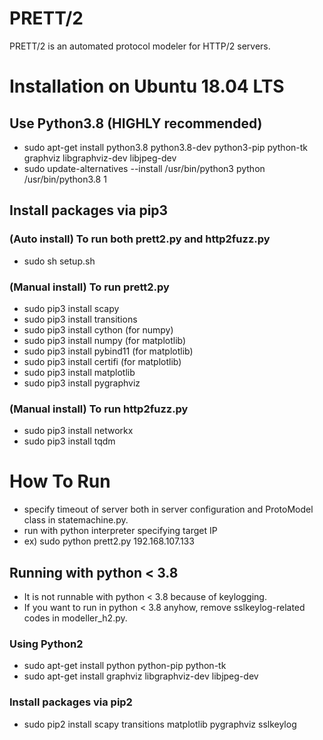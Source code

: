 PRETT/2
=============

PRETT/2 is an automated protocol modeler for HTTP/2 servers.

# Installation on Ubuntu 18.04 LTS
## Use Python3.8 (HIGHLY recommended)
- sudo apt-get install python3.8 python3.8-dev python3-pip python-tk graphviz libgraphviz-dev libjpeg-dev
- sudo update-alternatives --install /usr/bin/python3 python /usr/bin/python3.8 1
## Install packages via pip3
### (Auto install) To run both prett2.py and http2fuzz.py 
- sudo sh setup.sh
### (Manual install) To run prett2.py
- sudo pip3 install scapy 
- sudo pip3 install transitions
- sudo pip3 install cython (for numpy) 
- sudo pip3 install numpy (for matplotlib) 
- sudo pip3 install pybind11 (for matplotlib)
- sudo pip3 install certifi (for matplotlib)
- sudo pip3 install matplotlib 
- sudo pip3 install pygraphviz
### (Manual install) To run http2fuzz.py
- sudo pip3 install networkx
- sudo pip3 install tqdm

# How To Run
- specify timeout of server both in server configuration and ProtoModel class in statemachine.py.
- run with python interpreter specifying target IP
- ex) sudo python prett2.py 192.168.107.133

## Running with python < 3.8
- It is not runnable with python < 3.8 because of keylogging.
- If you want to run in python < 3.8 anyhow, remove sslkeylog-related codes in modeller_h2.py.
### Using Python2
- sudo apt-get install python python-pip python-tk 
- sudo apt-get install graphviz libgraphviz-dev libjpeg-dev
### Install packages via pip2
- sudo pip2 install scapy transitions matplotlib pygraphviz sslkeylog
